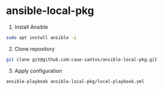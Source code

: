 # ansible-local-pkg

1. Install Ansible

```bash
sudo apt install ansible -y
```

2. Clone repository

```bash
git clone git@github.com:caue-santos/ansible-local-pkg.git
```

3. Apply configuration

```bash
ansible-playbook ansible-local-pkg/local-playbook.yml
```

